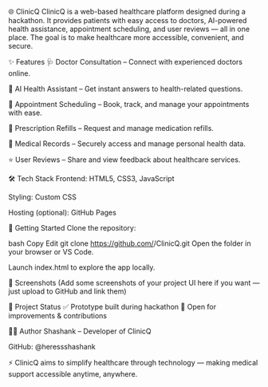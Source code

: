🌐 ClinicQ
ClinicQ is a web-based healthcare platform designed during a hackathon. It provides patients with easy access to doctors, AI-powered health assistance, appointment scheduling, and user reviews — all in one place. The goal is to make healthcare more accessible, convenient, and secure.

✨ Features
🩺 Doctor Consultation – Connect with experienced doctors online.

🤖 AI Health Assistant – Get instant answers to health-related questions.

📅 Appointment Scheduling – Book, track, and manage your appointments with ease.

💊 Prescription Refills – Request and manage medication refills.

📂 Medical Records – Securely access and manage personal health data.

⭐ User Reviews – Share and view feedback about healthcare services.

🛠️ Tech Stack
Frontend: HTML5, CSS3, JavaScript

Styling: Custom CSS

Hosting (optional): GitHub Pages

🚀 Getting Started
Clone the repository:

bash
Copy
Edit
git clone https://github.com/<your-username>/ClinicQ.git
Open the folder in your browser or VS Code.

Launch index.html to explore the app locally.

📸 Screenshots
(Add some screenshots of your project UI here if you want — just upload to GitHub and link them)

📌 Project Status
✅ Prototype built during hackathon
🔄 Open for improvements & contributions

👨‍💻 Author
Shashank – Developer of ClinicQ

GitHub: @heressshashank

⚡ ClinicQ aims to simplify healthcare through technology — making medical support accessible anytime, anywhere.
